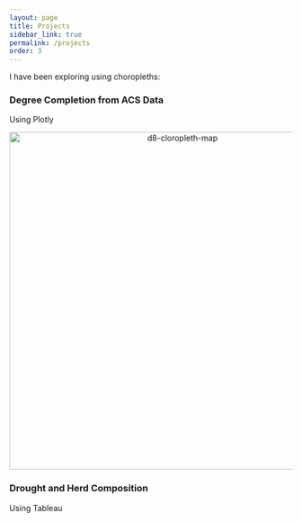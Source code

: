 ```yaml
---
layout: page
title: Projects
sidebar_link: true
permalink: /projects
order: 3
---
```


I have been exploring using choropleths:

### Degree Completion from ACS Data

Using Plotly

<div>
    <a href="https://plot.ly/~joseph.patten/20/?share_key=nPzqFFl53YR6hPeFcqNlhl" target="_blank" title="d8-cloropleth-map" style="display: block; text-align: center;"><img src="https://plot.ly/~joseph.patten/20.png?share_key=nPzqFFl53YR6hPeFcqNlhl" alt="d8-cloropleth-map" style="max-width: 100%;width: 600px;"  width="600" onerror="this.onerror=null;this.src='https://plot.ly/404.png';" /></a>
    <script data-plotly="joseph.patten:20" sharekey-plotly="nPzqFFl53YR6hPeFcqNlhl" src="https://plot.ly/embed.js" async></script>
</div>

### Drought and Herd Composition

Using Tableau

<script type='text/javascript' src='https://10ay.online.tableau.com/javascripts/api/viz_v1.js'></script><div class='tableauPlaceholder' style='width: 1000px; height: 827px;'><object class='tableauViz' width='1000' height='827' style='display:none;'><param name='host_url' value='https%3A%2F%2F10ay.online.tableau.com%2F' /> <param name='embed_code_version' value='3' /> <param name='site_root' value='&#47;t&#47;joepatten' /><param name='name' value='Tanzania_panel&#47;Dashboard1' /><param name='tabs' value='no' /><param name='toolbar' value='yes' /><param name='showAppBanner' value='false' /><param name='filter' value='iframeSizedToWindow=true' /></object></div>

